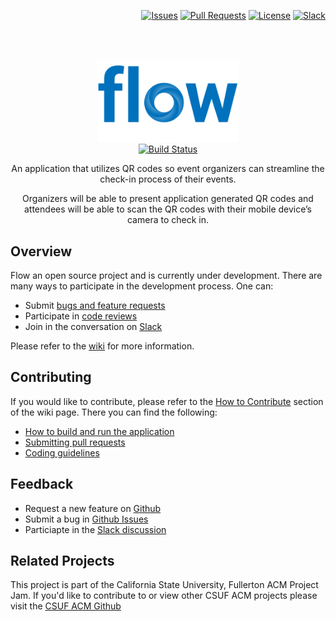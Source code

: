 <p align="right">
    <a href="https://github.com/CSUF-ACM/flow/issues?utf8=%E2%9C%93&q=is%3Aissue+is%3Aopen+"><img src="https://img.shields.io/github/issues/CSUF-ACM/flow.svg" alt="Issues"></a>
    <a href="https://github.com/CSUF-ACM/flow/pulls?utf8=%E2%9C%93&q=is%3Apr+is%3Aopen+"><img src="https://img.shields.io/github/issues-pr/CSUF-ACM/flow.svg" alt="Pull Requests"></a>
    <a href="https://github.com/CSUF-ACM/flow/blob/master/LICENSE"><img src="https://img.shields.io/github/license/CSUF-ACM/flow.svg" alt="License"></a>
    <a href="https://acmcsuf.slack.com/messages/CCYLWSGH2"><img src="https://img.shields.io/badge/chat-on%20slack-brightgreen.svg" alt="Slack"></a>
</p>

<p align="right">

</p>
<br><br>

<p align="center">
  <img src="https://github.com/CSUF-ACM/flow/blob/master/img/banners/flow_text_banner.png" alt="Flow" width="226">
  <br>
  <a href="https://travis-ci.com/CSUF-ACM/flow"><img src="https://travis-ci.com/CSUF-ACM/flow.svg?branch=master" alt="Build Status"></a>
</p>

<p align="center">An application that utilizes QR codes so event organizers can streamline the check-in process of their events.</p>

<p align="center">Organizers will be able to present application generated QR codes and attendees will be able to scan the QR codes with their mobile device’s camera to check in.</p>

## Overview
Flow an open source project and is currently under development. There are many ways to participate in the development process. One can:
- Submit [bugs and feature requests](https://github.com/CSUF-ACM/flow/issues)
- Participate in [code reviews](https://github.com/CSUF-ACM/flow/pulls)
- Join in the conversation on [Slack](https://acmcsuf.slack.com/messages/CCYLWSGH2)  

Please refer to the [wiki](https://github.com/CSUF-ACM/flow/wiki) for more information.

## Contributing
If you would like to contribute, please refer to the [How to Contribute](https://github.com/CSUF-ACM/flow/wiki/How-to-Contribute) section of the wiki page. There you can find the following:
- [How to build and run the application](https://github.com/CSUF-ACM/flow/wiki/How-to-Contribute)
- [Submitting pull requests](https://github.com/CSUF-ACM/flow/wiki/How-to-Contribute)
- [Coding guidelines](https://github.com/CSUF-ACM/flow/wiki/Coding-Guidelines)

## Feedback
- Request a new feature on [Github](https://github.com/CSUF-ACM/flow/issues)
- Submit a bug in [Github Issues](https://github.com/CSUF-ACM/flow/issues)
- Particiapte in the [Slack discussion](https://acmcsuf.slack.com/messages/CCYLWSGH2)

## Related Projects
This project is part of the California State University, Fullerton ACM Project Jam. If you'd like to contribute to or view other CSUF ACM projects please visit the [CSUF ACM Github](https://github.com/CSUF-ACM) 
